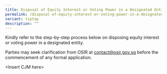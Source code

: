 ```yaml
---
title: Disposal of Equity Interest or Voting Power in a Designated Entity
permalink: /disposal-of-equity-interest-or-voting-power-in-a-designated-entity/
variant: tiptap
description: ""
---
```

<p>Kindly refer to the step-by-step process below on disposing equity interest
or voting power in a designated entity.</p>
<p>Parties may seek clarification from OSIR at <a href="mailto:contact@osir.gov.sg" rel="noopener noreferrer nofollow" target="_blank"><u>contact@osir.gov.sg</u></a> before
the commencement of any formal application.</p>
<p>&lt;Insert CJM here&gt;</p>